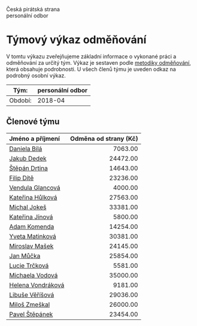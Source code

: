 Česká pirátská strana  
personální odbor

Týmový výkaz odměňování
===========================

V tomtu výkazu zveřejňujeme základní informace o vykonané práci a odměňování
za určitý tým. Výkaz je sestaven podle [metodiky odměňování][metodika],
která obsahuje podrobnosti. U všech členů týmu je uveden odkaz na podrobný osobní výkaz.

Tým:                     | personální odbor
-----------------------  | --------------------
Období:                  | 2018-04

Členové týmu
--------------

| Jméno a příjmení                        |   Odměna od strany (Kč) |
|:----------------------------------------|------------------------:|
| [Daniela Bílá](daniela-bila/)           |                 7063.00 |
| [Jakub Dedek](jakub-dedek/)             |                24472.00 |
| [Štěpán Drtina](stepan-drtina/)         |                14643.00 |
| [Filip Dítě](filip-dite/)               |                23236.00 |
| [Vendula Glancová](vendula-glancova/)   |                 4000.00 |
| [Kateřina Hůlková](katerina-hulkova/)   |                27563.00 |
| [Michal Jokeš](michal-jokes/)           |                33381.00 |
| [Kateřina Jínová](katerina-jinova/)     |                 5800.00 |
| [Adam Komenda](adam-komenda/)           |                14254.00 |
| [Yveta Matinková](yveta-matinkova/)     |                30381.00 |
| [Miroslav Mašek](miroslav-masek/)       |                24145.00 |
| [Jan Můčka](jan-mucka/)                 |                25854.00 |
| [Lucie Trčková](lucie-trckova/)         |                 5581.00 |
| [Michaela Vodová](michaela-vodova/)     |                35000.00 |
| [Helena Vondráková](helena-vondrakova/) |                 9181.00 |
| [Libuše Věříšová](libuse-verisova/)     |                29036.00 |
| [Miloš Zmeškal](milos-zmeskal/)         |                26000.00 |
| [Pavel Štěpánek](pavel-stepanek/)       |                23454.00 |


[metodika]: https://redmine.pirati.cz/projects/po/wiki/Odmenovani
